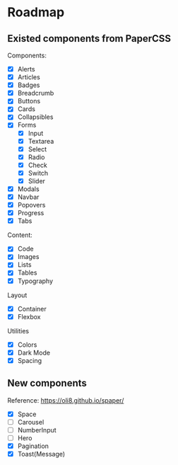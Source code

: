 # Roadmap

## Existed components from PaperCSS

Components:

- [x] Alerts
- [x] Articles
- [x] Badges
- [x] Breadcrumb
- [x] Buttons
- [x] Cards
- [x] Collapsibles
- [x] Forms
  - [x] Input
  - [x] Textarea
  - [x] Select
  - [x] Radio
  - [x] Check
  - [x] Switch
  - [x] Slider
- [x] Modals
- [x] Navbar
- [x] Popovers
- [x] Progress
- [x] Tabs

Content:

- [x] Code
- [x] Images
- [x] Lists
- [x] Tables
- [x] Typography

Layout

- [x] Container
- [x] Flexbox

Utilities

- [x] Colors
- [x] Dark Mode
- [x] Spacing

## New components

Reference: https://oli8.github.io/spaper/

- [x] Space
- [ ] Carousel
- [ ] NumberInput
- [ ] Hero
- [x] Pagination
- [x] Toast(Message)
